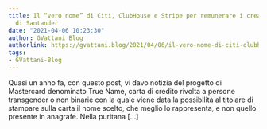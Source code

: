 ```yaml
---
title: Il “vero nome” di Citi, ClubHouse e Stripe per remunerare i creator e il PFM
  di Santander
date: "2021-04-06 10:23:30"
author: GVattani Blog
authorlink: https://gvattani.blog/2021/04/06/il-vero-nome-di-citi-clubhouse-e-stripe-per-remunerare-i-creator-e-il-pfm-di-santander/
tags:
- GVattani-Blog
---
```

Quasi un anno fa, con questo post, vi davo notizia del progetto di Mastercard denominato True Name, carta di credito rivolta a persone transgender o non binarie con la quale viene data la possibilità al titolare di stampare sulla carta il nome scelto, che meglio lo rappresenta, e non quello presente in anagrafe. Nella puritana [&#8230;]